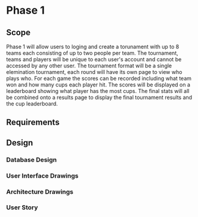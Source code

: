 # Phase 1

## Scope

Phase 1 will allow users to loging and create a torunament with up to 8 teams each consisting of up to two people per team. The tournament, teams and players will be unique to each user's account and cannot be accessed by any other user. The tournament format will be a single elemination tournament, each round will have its own page to view who plays who. For each game the scores can be recorded including what team won and how many cups each player hit. The scores will be displayed on a leaderboard showing what player has the most cups. The final stats will all be combined onto a results page to display the final tournament results and the cup leaderboard.

## Requirements

## Design

### Database Design

### User Interface Drawings

### Architecture Drawings

### User Story

